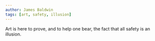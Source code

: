 ```yaml
---
author: James Baldwin
tags: [art, safety, illusion]
---
```

Art is here to prove, and to help one bear, the fact that all safety is an illusion.